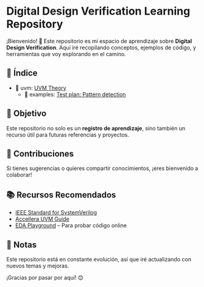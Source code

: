 # Digital Design Verification Learning Repository

¡Bienvenido! 🚀 Este repositorio es mi espacio de aprendizaje sobre **Digital Design Verification**. Aquí iré recopilando conceptos, ejemplos de código, y herramientas que voy explorando en el camino.

## 📂 Índice
* 📂 uvm: [UVM Theory](uvm/UVM.md)
    * 📂 examples: [Test plan: Pattern detection](uvm/examples/test_plan.md) 

## 🚀 Objetivo
Este repositorio no solo es un **registro de aprendizaje**, sino también un recurso útil para futuras referencias y proyectos.

## 🤝 Contribuciones
Si tienes sugerencias o quieres compartir conocimientos, ¡eres bienvenido a colaborar!

## 📚 Recursos Recomendados
- [IEEE Standard for SystemVerilog](https://ieeexplore.ieee.org/document/8299595)
- [Accellera UVM Guide](https://www.accellera.org/downloads/standards/uvm)
- [EDA Playground](https://www.edaplayground.com/) – Para probar código online

## 📌 Notas
Este repositorio está en constante evolución, así que iré actualizando con nuevos temas y mejoras.

¡Gracias por pasar por aquí! 😊

